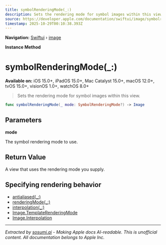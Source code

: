 ```yaml
---
title: symbolRenderingMode(_:)
description: Sets the rendering mode for symbol images within this view.
source: https://developer.apple.com/documentation/swiftui/image/symbolrenderingmode(_:)
timestamp: 2025-10-29T00:10:38.393Z
---
```


**Navigation:** [Swiftui](/documentation/swiftui) › [image](/documentation/swiftui/image)

**Instance Method**

# symbolRenderingMode(_:)

**Available on:** iOS 15.0+, iPadOS 15.0+, Mac Catalyst 15.0+, macOS 12.0+, tvOS 15.0+, visionOS 1.0+, watchOS 8.0+

> Sets the rendering mode for symbol images within this view.

```swift
func symbolRenderingMode(_ mode: SymbolRenderingMode?) -> Image
```

## Parameters

**mode**

The symbol rendering mode to use.



## Return Value

A view that uses the rendering mode you supply.

## Specifying rendering behavior

- [antialiased(_:)](/documentation/swiftui/image/antialiased(_:))
- [renderingMode(_:)](/documentation/swiftui/image/renderingmode(_:))
- [interpolation(_:)](/documentation/swiftui/image/interpolation(_:))
- [Image.TemplateRenderingMode](/documentation/swiftui/image/templaterenderingmode)
- [Image.Interpolation](/documentation/swiftui/image/interpolation)

---

*Extracted by [sosumi.ai](https://sosumi.ai) - Making Apple docs AI-readable.*
*This is unofficial content. All documentation belongs to Apple Inc.*
